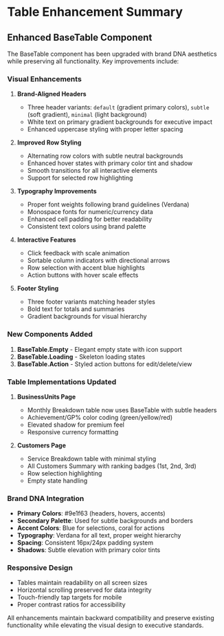 # Table Enhancement Summary

## Enhanced BaseTable Component

The BaseTable component has been upgraded with brand DNA aesthetics while preserving all functionality. Key improvements include:

### Visual Enhancements

1. **Brand-Aligned Headers**
   - Three header variants: `default` (gradient primary colors), `subtle` (soft gradient), `minimal` (light background)
   - White text on primary gradient backgrounds for executive impact
   - Enhanced uppercase styling with proper letter spacing

2. **Improved Row Styling**
   - Alternating row colors with subtle neutral backgrounds
   - Enhanced hover states with primary color tint and shadow
   - Smooth transitions for all interactive elements
   - Support for selected row highlighting

3. **Typography Improvements**
   - Proper font weights following brand guidelines (Verdana)
   - Monospace fonts for numeric/currency data
   - Enhanced cell padding for better readability
   - Consistent text colors using brand palette

4. **Interactive Features**
   - Click feedback with scale animation
   - Sortable column indicators with directional arrows
   - Row selection with accent blue highlights
   - Action buttons with hover scale effects

5. **Footer Styling**
   - Three footer variants matching header styles
   - Bold text for totals and summaries
   - Gradient backgrounds for visual hierarchy

### New Components Added

1. **BaseTable.Empty** - Elegant empty state with icon support
2. **BaseTable.Loading** - Skeleton loading states
3. **BaseTable.Action** - Styled action buttons for edit/delete/view

### Table Implementations Updated

1. **BusinessUnits Page**
   - Monthly Breakdown table now uses BaseTable with subtle headers
   - Achievement/GP% color coding (green/yellow/red)
   - Elevated shadow for premium feel
   - Responsive currency formatting

2. **Customers Page**
   - Service Breakdown table with minimal styling
   - All Customers Summary with ranking badges (1st, 2nd, 3rd)
   - Row selection highlighting
   - Empty state handling

### Brand DNA Integration

- **Primary Colors**: #9e1f63 (headers, hovers, accents)
- **Secondary Palette**: Used for subtle backgrounds and borders
- **Accent Colors**: Blue for selections, coral for actions
- **Typography**: Verdana for all text, proper weight hierarchy
- **Spacing**: Consistent 16px/24px padding system
- **Shadows**: Subtle elevation with primary color tints

### Responsive Design

- Tables maintain readability on all screen sizes
- Horizontal scrolling preserved for data integrity
- Touch-friendly tap targets for mobile
- Proper contrast ratios for accessibility

All enhancements maintain backward compatibility and preserve existing functionality while elevating the visual design to executive standards.